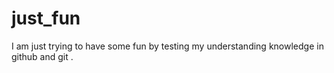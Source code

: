 # just_fun
I am just trying to have some fun by testing my understanding knowledge in github and git .
